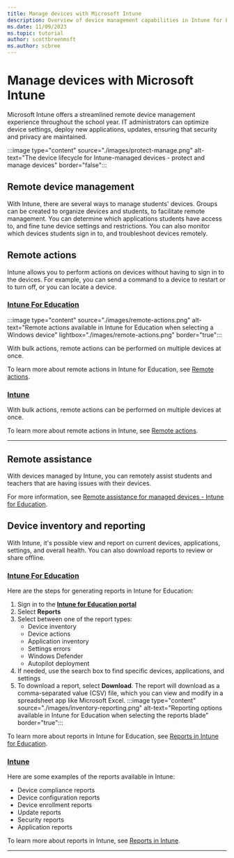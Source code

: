 ```yaml
---
title: Manage devices with Microsoft Intune
description: Overview of device management capabilities in Intune for Education, including remote actions, remote assistance and inventory/reporting.
ms.date: 11/09/2023
ms.topic: tutorial
author: scottbreenmsft
ms.author: scbree
---
```


# Manage devices with Microsoft Intune

Microsoft Intune offers a streamlined remote device management experience throughout the school year. IT administrators can optimize device settings, deploy new applications, updates, ensuring that security and privacy are maintained.

:::image type="content" source="./images/protect-manage.png" alt-text="The device lifecycle for Intune-managed devices - protect and manage devices" border="false":::

## Remote device management

With Intune, there are several ways to manage students' devices. Groups can be created to organize devices and students, to facilitate remote management. You can determine which applications students have access to, and fine tune device settings and restrictions. You can also monitor which devices students sign in to, and troubleshoot devices remotely.

## Remote actions

Intune allows you to perform actions on devices without having to sign in to the devices. For example, you can send a command to a device to restart or to turn off, or you can locate a device.

### [Intune For Education](#tab/intune-for-education)

:::image type="content" source="./images/remote-actions.png" alt-text="Remote actions available in Intune for Education when selecting a Windows device" lightbox="./images/remote-actions.png" border="true":::

With bulk actions, remote actions can be performed on multiple devices at once.

To learn more about remote actions in Intune for Education, see [Remote actions][EDU-1].

### [Intune](#tab/intune)

With bulk actions, remote actions can be performed on multiple devices at once.

To learn more about remote actions in Intune, see [Remote actions](/mem/intune/remote-actions/device-management).

---

## Remote assistance

With devices managed by Intune, you can remotely assist students and teachers that are having issues with their devices.

For more information, see [Remote assistance for managed devices - Intune for Education][EDU-2].

## Device inventory and reporting

With Intune, it's possible view and report on current devices, applications, settings, and overall health. You can also download reports to review or share offline.

### [Intune For Education](#tab/intune-for-education)

Here are the steps for generating reports in Intune for Education:

1. Sign in to the <a href="https://intuneeducation.portal.azure.com/" target="_blank"><b>Intune for Education portal</b></a>
1. Select **Reports**
1. Select between one of the report types:
    - Device inventory
    - Device actions
    - Application inventory
    - Settings errors
    - Windows Defender
    - Autopilot deployment
1. If needed, use the search box to find specific devices, applications, and settings
1. To download a report, select **Download**. The report will download as a comma-separated value (CSV) file, which you can view and modify in a spreadsheet app like Microsoft Excel.
    :::image type="content" source="./images/inventory-reporting.png" alt-text="Reporting options available in Intune for Education when selecting the reports blade" border="true":::

To learn more about reports in Intune for Education, see [Reports in Intune for Education][EDU-3].

### [Intune](#tab/intune)

Here are some examples of the reports available in Intune:
- Device compliance reports
- Device configuration reports
- Device enrollment reports
- Update reports
- Security reports
- Application reports

To learn more about reports in Intune, see [Reports in Intune](/mem/intune/fundamentals/reports).

---

<!-- Reference links in article -->

[EDU-1]: /intune-education/edu-device-remote-actions
[EDU-2]: /intune-education/remote-assist-mobile-devices
[EDU-3]: /intune-education/what-are-reports
